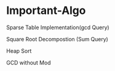 # Important-Algo

Sparse Table Implementation(gcd Query)

Square Root Decompostion (Sum Query)

Heap Sort

GCD without Mod

